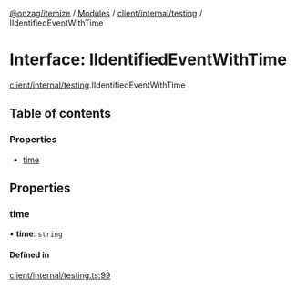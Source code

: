 [@onzag/itemize](../README.md) / [Modules](../modules.md) / [client/internal/testing](../modules/client_internal_testing.md) / IIdentifiedEventWithTime

# Interface: IIdentifiedEventWithTime

[client/internal/testing](../modules/client_internal_testing.md).IIdentifiedEventWithTime

## Table of contents

### Properties

- [time](client_internal_testing.IIdentifiedEventWithTime.md#time)

## Properties

### time

• **time**: `string`

#### Defined in

[client/internal/testing.ts:99](https://github.com/onzag/itemize/blob/f2f29986/client/internal/testing.ts#L99)
